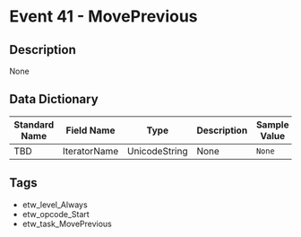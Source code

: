 # Event 41 - MovePrevious

## Description
None

## Data Dictionary
|Standard Name|Field Name|Type|Description|Sample Value|
|---|---|---|---|---|
|TBD|IteratorName|UnicodeString|None|`None`|

## Tags
* etw_level_Always
* etw_opcode_Start
* etw_task_MovePrevious